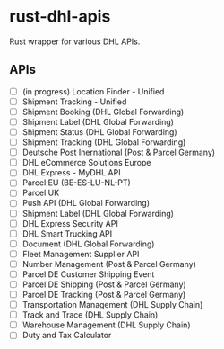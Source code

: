 # rust-dhl-apis

Rust wrapper for various DHL APIs.

## APIs

- [ ] (in progress) Location Finder - Unified
- [ ] Shipment Tracking - Unified
- [ ] Shipment Booking (DHL Global Forwarding)
- [ ] Shipment Label (DHL Global Forwarding)
- [ ] Shipment Status (DHL Global Forwarding)
- [ ] Shipment Tracking (DHL Global Forwarding)
- [ ] Deutsche Post Inernational (Post & Parcel Germany)
- [ ] DHL eCommerce Solutions Europe
- [ ] DHL Express - MyDHL API
- [ ] Parcel EU (BE-ES-LU-NL-PT)
- [ ] Parcel UK
- [ ] Push API (DHL Global Forwarding)
- [ ] Shipment Label (DHL Global Forwarding)
- [ ] DHL Express Security API
- [ ] DHL Smart Trucking API
- [ ] Document (DHL Global Forwarding)
- [ ] Fleet Management Supplier API
- [ ] Number Management (Post & Parcel Germany)
- [ ] Parcel DE Customer Shipping Event
- [ ] Parcel DE Shipping (Post & Parcel Germany)
- [ ] Parcel DE Tracking (Post & Parcel Germany)
- [ ] Transportation Management (DHL Supply Chain)
- [ ] Track and Trace (DHL Supply Chain)
- [ ] Warehouse Management (DHL Supply Chain)
- [ ] Duty and Tax Calculator
